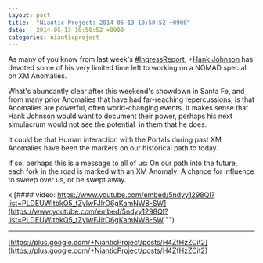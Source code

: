 ```yaml
---
layout: post
title:  "Niantic Project: 2014-05-13 10:50:52 +0900"
date:   2014-05-13 10:50:52 +0900
categories: nianticproject
---
```

As many of you know from last week's [#IngressReport](https://plus.google.com/s/%23IngressReport ""), +[Hank Johnson](https://plus.google.com/117792105926525258257 "") has devoted some of his very limited time left to working on a NOMAD special on XM Anomalies.

What's abundantly clear after this weekend's showdown in Santa Fe, and from many prior Anomalies that have had far-reaching repercussions, is that Anomalies are powerful, often world-changing events. It makes sense that Hank Johnson would want to document their power, perhaps his next simulacrum would not see the potential  in them that he does.

It could be that Human interaction with the Portals during past XM Anomalies have been the markers on our historical path to today.

If so, perhaps this is a message to all of us: On our path into the future, each fork in the road is marked with an XM Anomaly: A chance for influence to sweep over us, or be swept away.

x
[#### video: https://www.youtube.com/embed/5ndyy1298QI?list=PLDEUWItbkQ5_tZylwFJlrO6gKamNW8-SW](https://www.youtube.com/embed/5ndyy1298QI?list=PLDEUWItbkQ5_tZylwFJlrO6gKamNW8-SW "")
- - -
[https://plus.google.com/+NianticProject/posts/H4ZfHzZCit2](https://plus.google.com/+NianticProject/posts/H4ZfHzZCit2)
